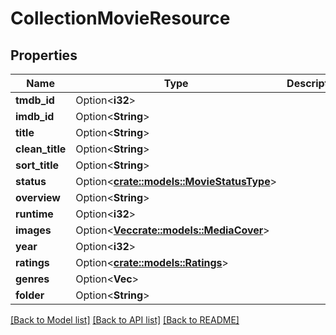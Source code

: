 # CollectionMovieResource

## Properties

Name | Type | Description | Notes
------------ | ------------- | ------------- | -------------
**tmdb_id** | Option<**i32**> |  | [optional]
**imdb_id** | Option<**String**> |  | [optional]
**title** | Option<**String**> |  | [optional]
**clean_title** | Option<**String**> |  | [optional]
**sort_title** | Option<**String**> |  | [optional]
**status** | Option<[**crate::models::MovieStatusType**](MovieStatusType.md)> |  | [optional]
**overview** | Option<**String**> |  | [optional]
**runtime** | Option<**i32**> |  | [optional]
**images** | Option<[**Vec<crate::models::MediaCover>**](MediaCover.md)> |  | [optional]
**year** | Option<**i32**> |  | [optional]
**ratings** | Option<[**crate::models::Ratings**](Ratings.md)> |  | [optional]
**genres** | Option<**Vec<String>**> |  | [optional]
**folder** | Option<**String**> |  | [optional]

[[Back to Model list]](../README.md#documentation-for-models) [[Back to API list]](../README.md#documentation-for-api-endpoints) [[Back to README]](../README.md)


